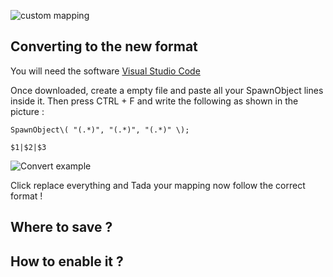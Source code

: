 ![custom mapping](https://i.imgur.com/af8WSDT.jpg)

## Converting to the new format

You will need the software [Visual Studio Code](https://code.visualstudio.com/)

Once downloaded, create a empty file and paste all your SpawnObject lines inside it. Then press CTRL + F and write the following as shown in the picture :

`SpawnObject\( "(.*)", "(.*)", "(.*)" \);`

`$1|$2|$3`

![Convert example](https://cdn.discordapp.com/attachments/617370661463261194/721419321838010448/unknown.png)

Click replace everything and Tada your mapping now follow the correct format !

## Where to save ?

## How to enable it ?